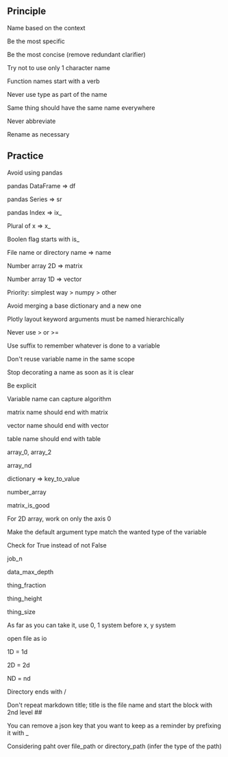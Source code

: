 ## Principle

Name based on the context

Be the most specific

Be the most concise (remove redundant clarifier)

Try not to use only 1 character name

Function names start with a verb

Never use type as part of the name

Same thing should have the same name everywhere

Never abbreviate

Rename as necessary

## Practice

Avoid using pandas

pandas DataFrame => df

pandas Series => sr

pandas Index => ix\_

Plural of x => x\_

Boolen flag starts with is\_

File name or directory name => name

Number array 2D => matrix

Number array 1D => vector

Priority: simplest way > numpy > other

Avoid merging a base dictionary and a new one

Plotly layout keyword arguments must be named hierarchically

Never use > or >=

Use suffix to remember whatever is done to a variable

Don't reuse variable name in the same scope

Stop decorating a name as soon as it is clear

Be explicit

Variable name can capture algorithm

matrix name should end with matrix

vector name should end with vector

table name should end with table

array\_0, array\_2

array_nd

dictionary => key_to_value

number_array

matrix_is_good

For 2D array, work on only the axis 0

Make the default argument type match the wanted type of the variable

Check for True instead of not False

job_n

data_max_depth

thing_fraction

thing_height

thing_size

As far as you can take it, use 0, 1 system before x, y system

open file as io

1D = 1d

2D = 2d

ND = nd

Directory ends with /

Don't repeat markdown title; title is the file name and start the block with 2nd level ##

You can remove a json key that you want to keep as a reminder by prefixing it with \_

Considering paht over file_path or directory_path (infer the type of the path)
